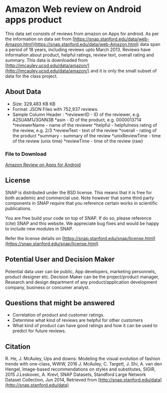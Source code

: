 # Amazon Web review on Android apps product

This data set consists  of reviews from amazon on Apps for android. As per the information on data set from [https://snap.stanford.edu/data/web-Amazon.html](https://snap.stanford.edu/data/web-Amazon.html)
data span a period of 18 years, including reviews upto March 2013. Reviews have information about product, helpful ratings, review text, overall rating and summary.
This data is downloaded from [http://jmcauley.ucsd.edu/data/amazon/](http://jmcauley.ucsd.edu/data/amazon/) and it is only the small subset of data for the class project.


## About Data

* Size: 329,483 KB KB
* Format: JSON Files with 752,937 reviews.
* Sample Column Header :
	*reviewerID - ID of the reviewer, e.g. A2SUAM1J3GNN3B
	*asin - ID of the product, e.g. 0000013714
	*reviewerName - name of the reviewer
	*helpful - helpfulness rating of the review, e.g. 2/3
	*reviewText - text of the review
	*overall - rating of the product
	*summary - summary of the review
	*unixReviewTime - time of the review (unix time)
	*reviewTime - time of the review (raw)	


### File to Download
[Amazon Review on Apps for Android](Apps_for_Android_5.json)

## License
SNAP is distributed under the BSD license. This means that it is free for both academic and commercial use. Note however that some third party components in SNAP require that you reference certain works in scientific publications.

You are free build your code on top of SNAP. If do so, please reference (cite) SNAP and this website. We appreciate bug fixes and would be happy to include new modules in SNAP.

Refer the license details on [https://snap.stanford.edu/snap/license.html](https://snap.stanford.edu/snap/license.html)

## Potential User and Decision Maker

Potential data user can be public, App developers, marketing personnels, product designer etc.  Decision Maker can be the project/product manager, Research and design department of any product/application development company, business or concumer analyst.

## Questions that might be answered

* Correlation of product and customer ratings.
* Determine what kind of reviews are helpful for other customers
* What kind of product can have good ratings and how it can be used to predict for future reviews.

## Citation

R. He, J. McAuley, Ups and downs: Modeling the visual evolution of fashion trends with one-class, WWW, 2016
J. McAuley, C. Targett, J. Shi, A. van den Hengel, Image-based recommendations on styles and substitutes, SIGIR, 2015
J.Leskovec, A. Krevl, SNAP Datasets, Standford Large Network Dataset Collection, Jun 2014, Retrieved from [http://snap.stanford.edu/data](http://snap.stanford.edu/data)
